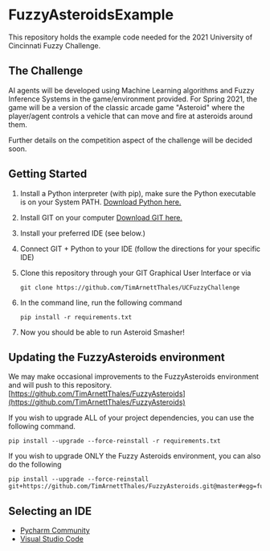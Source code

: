 # FuzzyAsteroidsExample

This repository holds the example code needed for the 2021 University of Cincinnati Fuzzy Challenge.

## The Challenge

AI agents will be developed using Machine Learning algorithms and Fuzzy Inference Systems in the game/environment provided. For Spring 2021, the game will be a version of the classic arcade game "Asteroid" where the player/agent controls a vehicle that can move and fire at asteroids around them.

Further details on the competition aspect of the challenge will be decided soon.

## Getting Started

1. Install a Python interpreter (with pip), make sure the Python executable is on your System PATH. 
[Download Python here.](https://www.python.org/downloads/)
2. Install GIT on your computer [Download GIT here.](https://git-scm.com/downloads)
3. Install your preferred IDE (see below.)
4. Connect GIT + Python to your IDE (follow the directions for your specific IDE)
5. Clone this repository through your GIT Graphical User Interface or via

    ```git clone https://github.com/TimArnettThales/UCFuzzyChallenge```

6. In the command line, run the following command

    ```pip install -r requirements.txt```

7. Now you should be able to run Asteroid Smasher!

## Updating the FuzzyAsteroids environment

We may make occasional improvements to the FuzzyAsteroids environment and will push to this repository. 
[https://github.com/TimArnettThales/FuzzyAsteroids](https://github.com/TimArnettThales/FuzzyAsteroids)

If you wish to upgrade ALL of your project dependencies, you can use the following command. 

    pip install --upgrade --force-reinstall -r requirements.txt

If you wish to upgrade ONLY the Fuzzy Asteroids environment, you can also do the following

    pip install --upgrade --force-reinstall  git+https://github.com/TimArnettThales/FuzzyAsteroids.git@master#egg=fuzzy_asteroids

## Selecting an IDE

* [Pycharm Community](https://www.jetbrains.com/pycharm/download/)
* [Visual Studio Code](https://code.visualstudio.com/)
